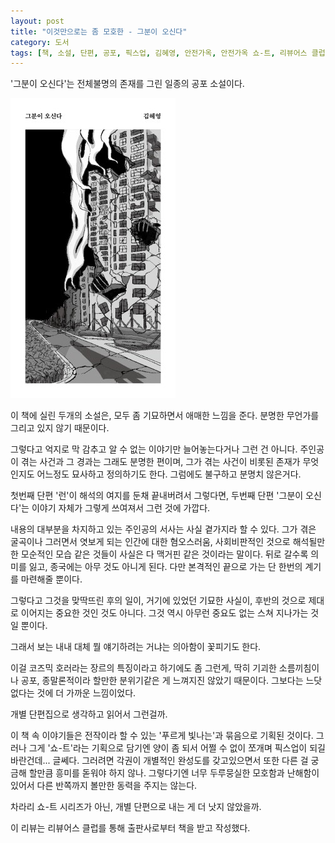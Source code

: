 ```yaml
---
layout: post
title: "이것만으로는 좀 모호한 - 그분이 오신다"
category: 도서
tags: [책, 소설, 단편, 공포, 픽스업, 김혜영, 안전가옥, 안전가옥 쇼-트, 리뷰어스 클럽, 서평]
---
```


'그분이 오신다'는
전체불명의 존재를 그린 일종의 공포 소설이다.

![표지](/images/he-is-coming-book-h480.jpg)

이 책에 실린 두개의 소설은,
모두 좀 기묘하면서 애매한 느낌을 준다.
분명한 무언가를 그리고 있지 않기 때문이다.

그렇다고 억지로 막 감추고 알 수 없는 이야기만 늘어놓는다거나 그런 건 아니다.
주인공이 겪는 사건과 그 경과는 그래도 분명한 편이며,
그가 겪는 사건이 비롯된 존재가 무엇인지도 어느정도 묘사하고 정의하기도 한다.
그럼에도 불구하고 분명치 않은거다.

첫번째 단편 '런'이 해석의 여지를 둔채 끝내버려서 그렇다면,
두번째 단편 '그분이 오신다'는 이야기 자체가 그렇게 쓰여져서 그런 것에 가깝다.

내용의 대부분을 차지하고 있는 주인공의 서사는 사실 곁가지라 할 수 있다.
그가 겪은 굴곡이나
그러면서 엿보게 되는 인간에 대한 혐오스러움,
사회비판적인 것으로 해석될만한 모순적인 모습 같은 것들이
사실은 다 맥거핀 같은 것이라는 말이다.
뒤로 갈수록 의미를 잃고, 종국에는 아무 것도 아니게 된다.
다만 본격적인 끝으로 가는 단 한번의 계기를 마련해줄 뿐이다.

그렇다고 그것을 맞딱뜨린 후의 일이,
거기에 있었던 기묘한 사실이,
후반의 것으로 제대로 이어지는 중요한 것인 것도 아니다.
그것 역시 아무런 중요도 없는 스쳐 지나가는 것일 뿐이다.

그래서 보는 내내 대체 뭘 얘기하려는 거냐는 의아함이 꽃피기도 한다.

이걸 코즈믹 호러라는 장르의 특징이라고 하기에도 좀 그런게,
딱히 기괴한 소름끼침이나 공포, 종말론적이라 할만한 분위기같은 게 느껴지진 않았기 때문이다.
그보다는 느닷없다는 것에 더 가까운 느낌이었다.

개별 단편집으로 생각하고 읽어서 그런걸까.

이 책 속 이야기들은 전작이라 할 수 있는 '푸르게 빛나는'과 묶음으로 기획된 것이다.
그러나 그게 '쇼-트'라는 기획으로 담기엔 양이 좀 되서
어쩔 수 없이 쪼개며 픽스업이 되길 바란건데...
글쎄다.
그러려면 각권이 개별적인 완성도를 갖고있으면서
또한 다른 걸 궁금해 할만큼 흥미를 돋워야 하지 않나.
그렇다기엔 너무 두루뭉실한 모호함과 난해함이 있어서
다른 반쪽까지 볼만한 동력을 주지는 않는다.

차라리 쇼-트 시리즈가 아닌,
개별 단편으로 내는 게 더 낫지 않았을까.



<div class="im im-info">
이 리뷰는 리뷰어스 클럽를 통해 출판사로부터 책을 받고 작성했다.
</div>
